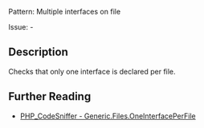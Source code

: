 Pattern: Multiple interfaces on file

Issue: -

## Description

Checks that only one interface is declared per file.

## Further Reading

* [PHP_CodeSniffer - Generic.Files.OneInterfacePerFile](https://github.com/squizlabs/PHP_CodeSniffer/blob/master/src/Standards/Generic/Sniffs/Files/OneInterfacePerFileSniff.php)